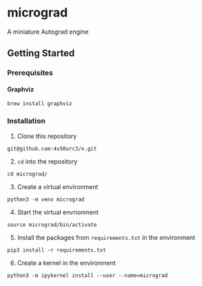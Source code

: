 # micrograd
A miniature Autograd engine

## Getting Started
### Prerequisites
#### Graphviz
```
brew install graphviz
```

### Installation
1. Clone this repository
```
git@github.com:4x50urc3/x.git
```

2. `cd` into the repository
```
cd micrograd/
```

3. Create a virtual environment
```
python3 -m venv micrograd
```

4. Start the virtual envrionment
```
source micrograd/bin/activate
```

5. Install the packages from `requirements.txt` in the environment
```
pip3 install -r requirements.txt
```

6. Create a kernel in the environment
```
python3 -m ipykernel install --user --name=micrograd
```
